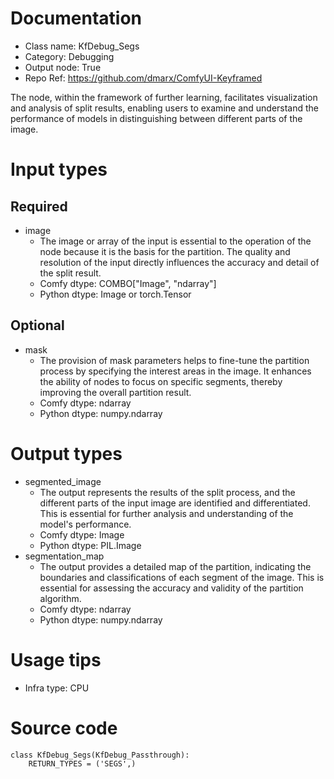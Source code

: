 # Documentation
- Class name: KfDebug_Segs
- Category: Debugging
- Output node: True
- Repo Ref: https://github.com/dmarx/ComfyUI-Keyframed

The node, within the framework of further learning, facilitates visualization and analysis of split results, enabling users to examine and understand the performance of models in distinguishing between different parts of the image.

# Input types
## Required
- image
    - The image or array of the input is essential to the operation of the node because it is the basis for the partition. The quality and resolution of the input directly influences the accuracy and detail of the split result.
    - Comfy dtype: COMBO["Image", "ndarray"]
    - Python dtype: Image or torch.Tensor
## Optional
- mask
    - The provision of mask parameters helps to fine-tune the partition process by specifying the interest areas in the image. It enhances the ability of nodes to focus on specific segments, thereby improving the overall partition result.
    - Comfy dtype: ndarray
    - Python dtype: numpy.ndarray

# Output types
- segmented_image
    - The output represents the results of the split process, and the different parts of the input image are identified and differentiated. This is essential for further analysis and understanding of the model's performance.
    - Comfy dtype: Image
    - Python dtype: PIL.Image
- segmentation_map
    - The output provides a detailed map of the partition, indicating the boundaries and classifications of each segment of the image. This is essential for assessing the accuracy and validity of the partition algorithm.
    - Comfy dtype: ndarray
    - Python dtype: numpy.ndarray

# Usage tips
- Infra type: CPU

# Source code
```
class KfDebug_Segs(KfDebug_Passthrough):
    RETURN_TYPES = ('SEGS',)
```